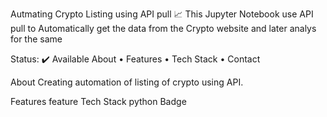Autmating Crypto Listing using API pull
📈 This Jupyter Notebook use API pull to Automatically get the data from the Crypto website and later analys for the same
         

Status: ✔️ Available
About • Features • Tech Stack • Contact

About
Creating automation of listing of crypto using API.

Features
 feature
Tech Stack
python Badge 
